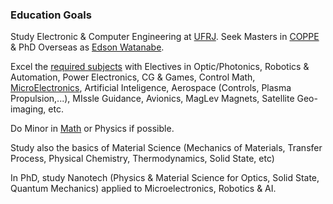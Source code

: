 
### Education Goals

Study Electronic & Computer Engineering at [UFRJ](https://www.topuniversities.com/universities/universidade-federal-do-rio-de-janeiro#sub). Seek Masters in [COPPE](http://www.pee.ufrj.br/index.php/pt/) & PhD Overseas as [Edson Watanabe](http://www.coe.ufrj.br/~watanabe/).

Excel the [required subjects](https://www.del.ufrj.br/atividades/graduacao/eletronica-e-computacao/fluxograma-de-disciplinas) with Electives in Optic/Photonics, Robotics & Automation, Power Electronics, CG & Games, Control Math, [MicroElectronics](https://www.rit.edu/programs/microelectronic-engineering-bs), Artificial Inteligence, Aerospace (Controls, Plasma Propulsion,...), MIssle Guidance, Avionics, MagLev Magnets, Satellite Geo-imaging, etc.

Do Minor in [Math](http://www.im.ufrj.br/bacharelado/duplo-diploma/resumo-acordo.htm) or Physics if possible.

Study also the basics of Material Science (Mechanics of Materials, Transfer Process, Physical Chemistry, Thermodynamics, Solid State, etc)


In PhD, study Nanotech (Physics & Material Science for Optics, Solid State, Quantum Mechanics) applied to Microelectronics, Robotics & AI.
